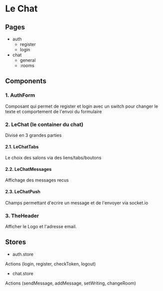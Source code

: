 # Le Chat

## Pages

- auth
  - register
  - login
- chat
  - general
  - :rooms

## Components

### 1. AuthForm

Composant qui permet de register et login
avec un switch pour changer le texte et comportement de l'envoi du formulaire

### 2. LeChat (le container du chat)

Divisé en 3 grandes parties

#### 2.1. LeChatTabs

Le choix des salons via des liens/tabs/boutons

#### 2.2. LeChatMessages

Affichage des messages recus

#### 2.3. LeChatPush

Champs permettant d'ecrire un message et de l'envoyer via socket.io

### 3. TheHeader

Afficher le Logo et l'adresse email.

## Stores

- auth.store

Actions
(login, register, checkToken, logout)

- chat.store

Actions
(sendMessage, addMessage, setWriting, changeRoom)

